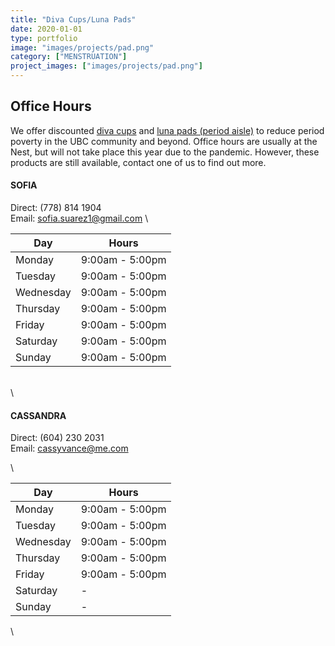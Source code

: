 ```yaml
---
title: "Diva Cups/Luna Pads"
date: 2020-01-01
type: portfolio
image: "images/projects/pad.png"
category: ["MENSTRUATION"]
project_images: ["images/projects/pad.png"]
---
```


## Office Hours
We offer discounted [diva cups](https://divacup.com/) and [luna pads (period aisle)](https://periodaisle.com/) to reduce period poverty in the UBC community and beyond. Office hours are usually at the Nest, but will not take place this year due to the pandemic. However, these products are still available, contact one of us to find out more. 


#### SOFIA
Direct: (778) 814 1904 \
Email: [sofia.suarez1@gmail.com](mailto:sofia.suarez1@gmail.com)
\ 



| Day       | Hours              |
| --------- | ------------------ |
| Monday    | 9:00am - 5:00pm    |
| Tuesday   | 9:00am - 5:00pm    |
| Wednesday | 9:00am - 5:00pm    |
| Thursday  | 9:00am - 5:00pm    |
| Friday    | 9:00am - 5:00pm    |
| Saturday  | 9:00am - 5:00pm    |
| Sunday    | 9:00am - 5:00pm    |
\
\

#### CASSANDRA
Direct: (604) 230 2031  \
Email: [cassyvance@me.com](mailto:cassyvance@me.com)

\ 


| Day       | Hours              |
| --------- | ------------------ |
| Monday    | 9:00am - 5:00pm    |
| Tuesday   | 9:00am - 5:00pm    |
| Wednesday | 9:00am - 5:00pm    |
| Thursday  | 9:00am - 5:00pm    |
| Friday    | 9:00am - 5:00pm    |
| Saturday  | - |
| Sunday    | - |

\